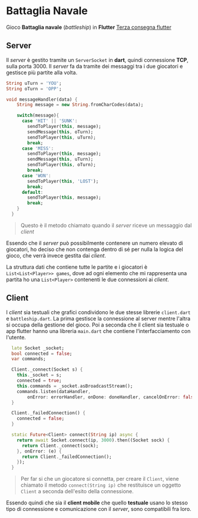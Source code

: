 # Battaglia Navale

Gioco **Battaglia navale** (*battleship*) in **Flutter**
[Terza consegna flutter](https://gitlab.com/zclassroom/consegne/-/blob/main/2324/flutter_03_battaglia_navale.md?ref_type=heads)

## Server

Il *server* è gestito tramite un `ServerSocket` in **dart**, quindi connessione **TCP**, sulla porta 3000.
Il *server* fa da tramite dei messaggi tra i due giocatori e gestisce più partite alla volta.

```dart
String uTurn = 'YOU';
String oTurn = 'OPP';

void messageHandler(data) {
    String message = new String.fromCharCodes(data);

    switch(message){
      case 'HIT' || 'SUNK':
        sendToPlayer(this, message);
        sendMessage(this, oTurn);
        sendToPlayer(this, uTurn);
        break;
      case 'MISS':
        sendToPlayer(this, message);
        sendMessage(this, uTurn);
        sendToPlayer(this, oTurn);
        break;
      case 'WON':
        sendToPlayer(this, 'LOST');
        break;
      default:
        sendToPlayer(this, message);
        break;
    }
  }
```
>Questo è il metodo chiamato quando il *server* riceve un messaggio dal *client*

Essendo che il *server* può possibilmente contenere un numero elevato di giocatori, ho deciso che non contenga dentro di sé per nulla la logica del gioco, che verrà invece gestita dai *client*.

La struttura dati che contiene tutte le partite e i giocatori è `List<List<Player>> games`, dove ad ogni elemento che mi rappresenta una partita ho una `List<Player>` contenenti le due connessioni ai *client*.

## Client

I *client* sia testuali che grafici condividono le due stesse librerie `client.dart` e `battleship.dart`. La prima gestisce la connessione al server mentre l'altra si occupa della gestione del gioco. Poi a seconda che il client sia testuale o app flutter hanno una libreria `main.dart` che contiene l'interfacciamento con l'utente.

```dart
  late Socket _socket;
  bool connected = false;
  var commands;

  Client._connect(Socket s) {
    this._socket = s;
    connected = true;
    this.commands = _socket.asBroadcastStream();
    commands.listen(dataHandler,
        onError: errorHandler, onDone: doneHandler, cancelOnError: false);
  }

  Client._failedConnection() {
    connected = false;
  }

  static Future<Client> connect(String ip) async {
    return await Socket.connect(ip, 3000).then((Socket sock) {
      return Client._connect(sock);
    }, onError: (e) {
      return Client._failedConnection();
    });
  }
```
>Per far si che un giocatore si connetta, per creare il `Client`, viene chiamato il metodo `connect(String ip)` che restituisce un oggetto `Client` a seconda dell'esito della connessione.

Essendo quindi che sia il **client mobile** che quello **testuale** usano lo stesso tipo di connessione e comunicazione con il *server*, sono compatibili fra loro.
